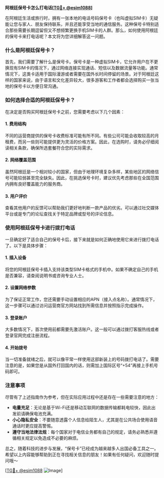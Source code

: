 **阿根廷保号卡怎么打电话[[TG💪+ @esim1088](https://t.me/s/esim1088)]**

在阿根廷生活或旅行时，拥有一张本地的电话号码保号卡（也叫虚拟SIM卡）无疑能让您与家人、朋友保持联系，并且还能享受当地的通信服务。这种保号卡特别适合那些需要长期逗留但又不想频繁更换手机SIM卡的人群。那么，如何使用阿根廷的保号卡来打电话呢？本文将为您详细解答这一问题。

### 什么是阿根廷保号卡？

首先，我们需要了解什么是保号卡。保号卡是一种虚拟SIM卡，它允许用户在不更换现有SIM卡的情况下，通过网络连接实现通话、短信以及数据流量等功能。通常情况下，这类卡适用于国际漫游或者需要在国外长时间停留的场景。对于阿根廷这样的国家来说，由于语言和文化差异较大，很多游客和工作者都会选择购买一张当地的保号卡以方便日常沟通。

### 如何选择合适的阿根廷保号卡？

在决定是否购买阿根廷保号卡之前，您需要考虑以下几个因素：

#### 1. 费用结构
不同的运营商提供的保号卡收费标准可能有所不同。有些公司可能会收取较高的月租费，而另一些则可能提供更为灵活的价格方案。因此，在选购时，请务必仔细阅读相关条款，确保所选套餐符合您的实际需求。

#### 2. 网络覆盖范围
虽然阿根廷是一个相对较小的国家，但由于地理环境复杂多样，某些地区的网络信号可能较弱甚至完全缺失。因此，在挑选保号卡时，建议优先考虑那些在全国范围内拥有良好覆盖能力的服务商。

#### 3. 用户评价
查看其他用户的反馈可以帮助我们更好地判断一款产品的优劣。可以通过社交媒体平台或是专门的论坛查找关于特定品牌或型号的评论信息。

### 使用阿根廷保号卡进行拨打电话

一旦确定好了适合自己的保号卡后，接下来就是如何正确地使用它来进行拨打电话了。以下是具体步骤：

#### 1. 插入设备
将您的阿根廷保号卡插入支持该类型SIM卡格式的手机中。如果不确定自己的手机是否兼容，请查阅说明书或咨询专业人士。

#### 2. 设置网络参数
为了保证正常工作，您还需要手动设置相应的APN（接入点名称）。通常情况下，这一步骤可以通过访问运营商官方网站找到所需信息并按照指示完成操作。

#### 3. 登录账户
大多数情况下，首次使用前都需要先激活账户。这一般可以通过拨打客服热线或者登录官网完成注册流程。

#### 4. 开始拨号
当一切准备就绪之后，就可以像平常一样使用这部新装上的号码拨打电话了。需要注意的是，如果您是从国外打回国内的话，则需加上国际区号“+54”再接上手机号码即可。

### 注意事项

尽管有了上述指南作为参考，但在实际应用过程中还是存在一些需要注意的地方：

- **电量充足**：无论是基于Wi-Fi还是移动互联网的数据传输都耗电较快，因此出发前请确保电池充满。
- **小心隐私安全**：不要随意透露个人信息给陌生人，尤其是在公共场合使用语音通话时更应提高警惕。
- **遵守当地法律法规**：每个国家对于电信业务都有自己的规定，请务必熟悉并遵循相关规定以免造成不必要的麻烦。

总之，随着科技的进步与发展，“保号卡”已经成为越来越多人出国必备工具之一。希望以上内容能够帮助到正在寻找相关信息的朋友！如果有任何疑问，欢迎随时提问哦～

[[TG💪+ @esim1088](https://t.me/s/esim1088) ![Image](https://i.postimg.cc/4NQfJmqS/Snipaste-2025-05-13-00-14-12.png)]